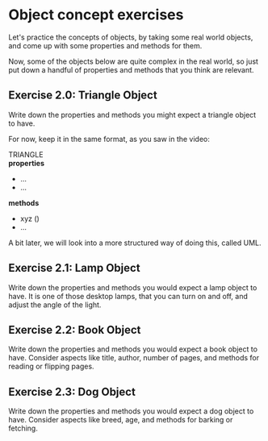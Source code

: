 # Object concept exercises

Let's practice the concepts of objects, by taking some real world objects, and come up with some properties and methods for them.

Now, some of the objects below are quite complex in the real world, so just put down a handful of properties and methods that you think are relevant. 

## Exercise 2.0: Triangle Object

Write down the properties and methods you might expect a triangle object to have.

For now, keep it in the same format, as you saw in the video:


TRIANGLE\
**properties**
* ...
* ...

**methods**
* xyz () 
* ...


A bit later, we will look into a more structured way of doing this, called UML.

## Exercise 2.1: Lamp Object
Write down the properties and methods you would expect a lamp object to have. It is one of those desktop lamps, that you can turn on and off, and adjust the angle of the light.

## Exercise 2.2: Book Object

Write down the properties and methods you would expect a book object to have. Consider aspects like title, author, number of pages, and methods for reading or flipping pages.

## Exercise 2.3: Dog Object

Write down the properties and methods you would expect a dog object to have. Consider aspects like breed, age, and methods for barking or fetching.
